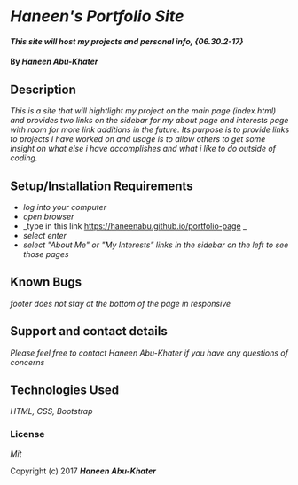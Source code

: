 # _Haneen's Portfolio Site_

#### _This site will host my projects and personal info, {06.30.2-17}_

#### By _**Haneen Abu-Khater**_

## Description

_This is a site that will hightlight my project on the main page (index.html) and provides two links on the sidebar for my about page and interests page with room for more link additions in the future. Its purpose is to provide links to projects I have worked on and usage is to allow others to get some insight on what else i have accomplishes and what i like to do outside of coding._

## Setup/Installation Requirements

* _log into your computer_
* _open browser_
* _type in this link https://haneenabu.github.io/portfolio-page _
* _select enter_
* _select "About Me" or "My Interests" links in the sidebar on the left to see those pages_

## Known Bugs

_footer does not stay at the bottom of the page in responsive_

## Support and contact details

_Please feel free to contact Haneen Abu-Khater if you have any questions of concerns_

## Technologies Used

_HTML, CSS, Bootstrap_

### License

*Mit*

Copyright (c) 2017 **_Haneen Abu-Khater_**
